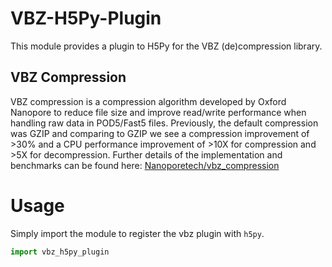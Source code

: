 # VBZ-H5Py-Plugin

This module provides a plugin to H5Py for the VBZ (de)compression library.

## VBZ Compression

VBZ compression is a compression algorithm developed by Oxford Nanopore to reduce
file size and improve read/write performance when handling raw data in POD5/Fast5 files.
Previously, the default compression was GZIP and comparing to GZIP we see a
compression improvement of >30% and a CPU performance improvement of >10X for
compression and >5X for decompression. Further details of the implementation and
benchmarks can be found here: [Nanoporetech/vbz_compression](https://github.com/nanoporetech/vbz_compression)

# Usage

Simply import the module to register the vbz plugin with `h5py`.

``` python
import vbz_h5py_plugin
```

